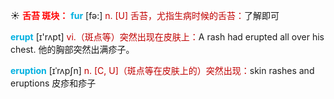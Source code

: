 ☀ <font color="red">**舌苔 斑块：**</font>
<font color="sky blue">**fur**</font> [fə:] 
<font color="#c00000">n. [U] 舌苔，尤指生病时候的舌苔：</font>了解即可

<font color="sky blue">**erupt**</font> [ɪ'rʌpt] 
<font color="#c00000">vi.（斑点等）突然出现在皮肤上：</font>A rash had erupted all over his chest. 他的胸部突然出满疹子。
           
<font color="sky blue">**eruption**</font> [ɪˈrʌpʃn]
<font color="#c00000">n. [C, U]（斑点等在皮肤上的）突然出现：</font>skin rashes and eruptions 皮疹和疹子

